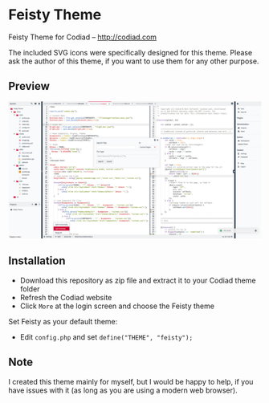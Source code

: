 # Feisty Theme

Feisty Theme for Codiad – http://codiad.com

The included SVG icons were specifically designed for this theme. Please ask the author of this theme, if you want to use them for any other purpose.

## Preview

![Screenshot](https://github.com/tobx/Codiad-Theme-Feisty/blob/master/screen.png?raw=true)

## Installation

 - Download this repository as zip file and extract it to your Codiad theme folder
 - Refresh the Codiad website
 - Click `More` at the login screen and choose the Feisty theme

Set Feisty as your default theme:

- Edit `config.php` and set `define("THEME", "feisty");`

## Note

I created this theme mainly for myself, but I would be happy to help, if you have issues with it (as long as you are using a modern web browser).
